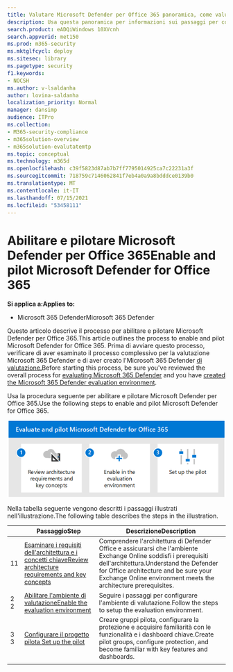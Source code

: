 ```yaml
---
title: Valutare Microsoft Defender per Office 365 panoramica, come valutare i passaggi di valutazione
description: Usa questa panoramica per informazioni sui passaggi per configurare un progetto pilota MDO, inclusi i requisiti, l'abilitazione o l'attivazione dell'eval e la configurazione del progetto pilota.
search.product: eADQiWindows 10XVcnh
search.appverid: met150
ms.prod: m365-security
ms.mktglfcycl: deploy
ms.sitesec: library
ms.pagetype: security
f1.keywords:
- NOCSH
ms.author: v-lsaldanha
author: lovina-saldanha
localization_priority: Normal
manager: dansimp
audience: ITPro
ms.collection:
- M365-security-compliance
- m365solution-overview
- m365solution-evalutatemtp
ms.topic: conceptual
ms.technology: m365d
ms.openlocfilehash: c39f5823d87ab7b7ff7795014925ca7c22231a3f
ms.sourcegitcommit: 718759c7146062841f7eb4a0a9a8bdddce0139b0
ms.translationtype: MT
ms.contentlocale: it-IT
ms.lasthandoff: 07/15/2021
ms.locfileid: "53458111"
---
```

# <a name="enable-and-pilot-microsoft-defender-for-office-365"></a><span data-ttu-id="e92ab-103">Abilitare e pilotare Microsoft Defender per Office 365</span><span class="sxs-lookup"><span data-stu-id="e92ab-103">Enable and pilot Microsoft Defender for Office 365</span></span>

<span data-ttu-id="e92ab-104">**Si applica a:**</span><span class="sxs-lookup"><span data-stu-id="e92ab-104">**Applies to:**</span></span>
- <span data-ttu-id="e92ab-105">Microsoft 365 Defender</span><span class="sxs-lookup"><span data-stu-id="e92ab-105">Microsoft 365 Defender</span></span>

<span data-ttu-id="e92ab-106">Questo articolo descrive il processo per abilitare e pilotare Microsoft Defender per Office 365.</span><span class="sxs-lookup"><span data-stu-id="e92ab-106">This article outlines the process to enable and pilot Microsoft Defender for Office 365.</span></span> <span data-ttu-id="e92ab-107">Prima di avviare questo processo, verificare di aver [](eval-overview.md) esaminato il processo complessivo per la valutazione Microsoft 365 Defender e di aver creato l'Microsoft 365 Defender [di valutazione.](eval-create-eval-environment.md)</span><span class="sxs-lookup"><span data-stu-id="e92ab-107">Before starting this process, be sure you've reviewed the overall process for [evaluating Microsoft 365 Defender](eval-overview.md) and you have [created the Microsoft 365 Defender evaluation environment](eval-create-eval-environment.md).</span></span> 
<br>

<span data-ttu-id="e92ab-108">Usa la procedura seguente per abilitare e pilotare Microsoft Defender per Office 365.</span><span class="sxs-lookup"><span data-stu-id="e92ab-108">Use the following steps to enable and pilot Microsoft Defender for Office 365.</span></span>

![Passaggi per l'aggiunta di Microsoft Defender per Office all'ambiente di valutazione di Defender](../../media/defender/m365-defender-office-eval-steps.png)

<span data-ttu-id="e92ab-110">Nella tabella seguente vengono descritti i passaggi illustrati nell'illustrazione.</span><span class="sxs-lookup"><span data-stu-id="e92ab-110">The following table describes the steps in the illustration.</span></span>

| |<span data-ttu-id="e92ab-111">Passaggio</span><span class="sxs-lookup"><span data-stu-id="e92ab-111">Step</span></span>  |<span data-ttu-id="e92ab-112">Descrizione</span><span class="sxs-lookup"><span data-stu-id="e92ab-112">Description</span></span>  |
|---------|---------|---------|
|<span data-ttu-id="e92ab-113">1</span><span class="sxs-lookup"><span data-stu-id="e92ab-113">1</span></span>|[<span data-ttu-id="e92ab-114">Esaminare i requisiti dell'architettura e i concetti chiave</span><span class="sxs-lookup"><span data-stu-id="e92ab-114">Review architecture requirements and key concepts</span></span>](eval-defender-office-365-architecture.md)    | <span data-ttu-id="e92ab-115">Comprendere l'architettura di Defender Office e assicurarsi che l'ambiente Exchange Online soddisfi i prerequisiti dell'architettura.</span><span class="sxs-lookup"><span data-stu-id="e92ab-115">Understand the Defender for Office architecture and be sure your Exchange Online environment meets the architecture prerequisites.</span></span>       |
|<span data-ttu-id="e92ab-116">2 </span><span class="sxs-lookup"><span data-stu-id="e92ab-116">2</span></span>|[<span data-ttu-id="e92ab-117">Abilitare l'ambiente di valutazione</span><span class="sxs-lookup"><span data-stu-id="e92ab-117">Enable the evaluation environment</span></span>](eval-defender-office-365-enable-eval.md)     |   <span data-ttu-id="e92ab-118">Seguire i passaggi per configurare l'ambiente di valutazione.</span><span class="sxs-lookup"><span data-stu-id="e92ab-118">Follow the steps to setup the evaluation environment.</span></span>      |
|<span data-ttu-id="e92ab-119">3 </span><span class="sxs-lookup"><span data-stu-id="e92ab-119">3</span></span>|[<span data-ttu-id="e92ab-120">Configurare il progetto pilota </span><span class="sxs-lookup"><span data-stu-id="e92ab-120">Set up the pilot </span></span>](eval-defender-office-365-pilot.md)    |    <span data-ttu-id="e92ab-121">Creare gruppi pilota, configurare la protezione e acquisire familiarità con le funzionalità e i dashboard chiave.</span><span class="sxs-lookup"><span data-stu-id="e92ab-121">Create pilot groups, configure protection, and become familiar with key features and dashboards.</span></span>     |
||||

